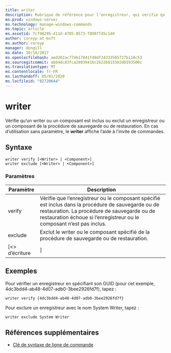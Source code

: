 ```yaml
---
title: writer
description: Rubrique de référence pour l’enregistreur, qui vérifie qu’un writer ou un composant est inclus ou exclut un enregistreur ou un composant de la procédure de sauvegarde ou de restauration.
ms.prod: windows-server
ms.technology: manage-windows-commands
ms.topic: article
ms.assetid: 7cf98295-411d-4705-8573-f898ff45c140
author: coreyp-at-msft
ms.author: coreyp
manager: dongill
ms.date: 10/16/2017
ms.openlocfilehash: aed202ac774b17041f48df24333565727b110c53
ms.sourcegitcommit: ab64dc83fca28039416c26226815502d0193500c
ms.translationtype: MT
ms.contentlocale: fr-FR
ms.lasthandoff: 05/01/2020
ms.locfileid: "82720644"
---
```

# <a name="writer"></a>writer



Vérifie qu’un writer ou un composant est inclus ou exclut un enregistreur ou un composant de la procédure de sauvegarde ou de restauration. En cas d’utilisation sans paramètre, le **writer** affiche l’aide à l’invite de commandes.

## <a name="syntax"></a>Syntaxe

```
writer verify [<Writer> | <Component>]
writer exclude [<Writer> | <Component>]
```

### <a name="parameters"></a>Paramètres

| Paramètre  |                                                                                      Description                                                                                      |
|------------|---------------------------------------------------------------------------------------------------------------------------------------------------------------------------------------|
|   verify   | Vérifie que l’enregistreur ou le composant spécifié est inclus dans la procédure de sauvegarde ou de restauration. La procédure de sauvegarde ou de restauration échoue si l’enregistreur ou le composant n’est pas inclus. |
|  exclude   |                                                   Exclut le writer ou le composant spécifié de la procédure de sauvegarde ou de restauration.                                                    |
| [\<> d’écriture |                                                                                     <Component>]                                                                                      |

## <a name="examples"></a>Exemples

Pour vérifier un enregistreur en spécifiant son GUID (pour cet exemple, 4dc3bdd4-ab48-4d07-adb0-3bee2926fd7f), tapez :
```
writer verify {4dc3bdd4-ab48-4d07-adb0-3bee2926fd7f}
```
Pour exclure un enregistreur avec le nom System Writer, tapez :
```
writer exclude System Writer
```

## <a name="additional-references"></a>Références supplémentaires

- [Clé de syntaxe de ligne de commande](command-line-syntax-key.md)
